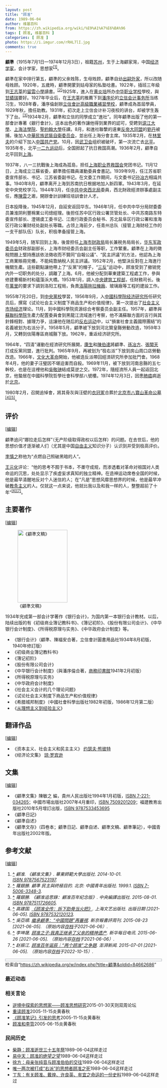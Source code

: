 ```yaml
---
layout: post
title: "顾准"
date: 1989-06-04
author: 维基百科
from: https://zh.wikipedia.org/wiki/%E9%A1%A7%E6%BA%96
tags: [ 顾准, 维基百科 ]
categories: [ 顾准 ]
photo: https://i.imgur.com/rRHL7lI.jpg
comments: true
---
```

<div class="mw-content-ltr mw-parser-output" lang="zh" dir="ltr"><style data-mw-deduplicate="TemplateStyles:r83732082">.mw-parser-output .infobox-subbox{padding:0;border:none;margin:-3px;width:auto;min-width:100%;font-size:100%;clear:none;float:none;background-color:transparent}.mw-parser-output .infobox-3cols-child{margin:auto}.mw-parser-output .infobox .navbar{font-size:100%}body.skin-minerva .mw-parser-output .infobox-header,body.skin-minerva .mw-parser-output .infobox-subheader,body.skin-minerva .mw-parser-output .infobox-above,body.skin-minerva .mw-parser-output .infobox-title,body.skin-minerva .mw-parser-output .infobox-image,body.skin-minerva .mw-parser-output .infobox-full-data,body.skin-minerva .mw-parser-output .infobox-below{text-align:center}@media screen{html.skin-theme-clientpref-night .mw-parser-output .infobox-full-data:not(.notheme)>div:not(.notheme)[style]{background:#1f1f23!important;color:#f8f9fa}@media screen and (prefers-color-scheme:dark){html.skin-theme-clientpref-os .mw-parser-output .infobox-full-data:not(.notheme) div:not(.notheme){background:#1f1f23!important;color:#f8f9fa}}html.skin-theme-clientpref-night .mw-parser-output .infobox td div:not(.notheme)[style]{background:transparent!important;color:var(--color-base,#202122)}@media screen and (prefers-color-scheme:dark){html.skin-theme-clientpref-os .mw-parser-output .infobox td div:not(.notheme)[style]{background:transparent!important;color:var(--color-base,#202122)}}html.skin-theme-clientpref-night .mw-parser-output .infobox td div.NavHead:not(.notheme)[style]{background:transparent!important}}@media screen and (prefers-color-scheme:dark){html.skin-theme-clientpref-os .mw-parser-output .infobox td div.NavHead:not(.notheme)[style]{background:transparent!important}}@media(min-width:640px){body.skin--responsive .mw-parser-output .infobox-table{display:table!important}body.skin--responsive .mw-parser-output .infobox-table>caption{display:table-caption!important}body.skin--responsive .mw-parser-output .infobox-table>tbody{display:table-row-group}body.skin--responsive .mw-parser-output .infobox-table tr{display:table-row!important}body.skin--responsive .mw-parser-output .infobox-table th,body.skin--responsive .mw-parser-output .infobox-table td{padding-left:inherit;padding-right:inherit}}</style>
<p><b>顧準</b>（1915年7月1日—1974年12月3日），祖籍<a href="/wiki/%E8%8B%8F%E5%B7%9E" class="mw-redirect" title="苏州">苏州</a>，生于上海顧家灣，中国<a href="/wiki/%E7%BB%8F%E6%B5%8E%E5%AD%A6%E5%AE%B6" title="经济学家">经济学家</a>，会计学家，思想家<sup id="cite_ref-1" class="reference"><a href="#cite_note-1"><span class="cite-bracket">[</span>1<span class="cite-bracket">]</span></a></sup>。
</p>
<meta property="mw:PageProp/toc">
<div class="mw-heading mw-heading2"></div>
<p>顧準在家中排行第五，顧準的父亲姓陈，生母姓顾，顧準自幼<a href="/wiki/%E8%BF%87%E7%BB%A7" title="过继">出嗣</a><a href="/wiki/%E5%A4%96%E5%AE%B6" class="mw-redirect" title="外家">外家</a>，所以改随母姓顾。1920年，五歲時，顧準開蒙到姑母家的私塾唸書。1922年，插班三年級到<a href="/wiki/%E7%8E%8B%E5%BF%97%E8%8E%98" title="王志莘">王志莘</a>的<a href="/w/index.php?title=%E7%95%99%E9%9B%B2%E5%B0%8F%E5%AD%B8&amp;action=edit&amp;redlink=1" class="new" title="留雲小學（页面不存在）">留雲小學</a>讀書。<sup id="cite_ref-2" class="reference"><a href="#cite_note-2"><span class="cite-bracket">[</span>2<span class="cite-bracket">]</span></a></sup>1925年，進入在<a href="/wiki/%E9%BB%84%E7%82%8E%E5%9F%B9" title="黄炎培">黄炎培</a>所办<a href="/wiki/%E4%B8%AD%E5%8D%8E%E8%81%8C%E4%B8%9A%E5%AD%A6%E6%A0%A1" title="中华职业学校">中华职业学校</a>學校，與<a href="/w/index.php?title=%E7%94%98%E7%B8%BE%E7%91%9E&amp;action=edit&amp;redlink=1" class="new" title="甘績瑞（页面不存在）">甘績瑞</a>要好。1927年毕业后，在<a href="/wiki/%E7%8E%8B%E5%BF%97%E8%8E%98" title="王志莘">王志莘</a>的推薦下到<a href="/wiki/%E6%BD%98%E5%BA%8F%E4%BC%A6" title="潘序伦">潘序伦</a>的<a href="/w/index.php?title=%E7%AB%8B%E4%BF%A1%E4%BC%9A%E8%AE%A1%E4%BA%8B%E5%8A%A1%E6%89%80&amp;action=edit&amp;redlink=1" class="new" title="立信会计事务所（页面不存在）">立信会计事务所</a>当练习生，1928年春，潘序倫創辦<a href="/wiki/%E4%B8%8A%E6%B5%B7%E7%AB%8B%E4%BF%A1%E4%BC%9A%E8%AE%A1%E5%AD%A6%E9%99%A2" class="mw-redirect" title="上海立信会计学院">立信會計高級職業補習學校</a>，顧準成為首屆學員，1929年秋，擔任助教。1931年，初次走上立信会计补习夜校的讲台，却被学生轰下了台。<sup id="cite_ref-3" class="reference"><a href="#cite_note-3"><span class="cite-bracket">[</span>3<span class="cite-bracket">]</span></a></sup>1934年2月，顧準和立信的同學成立“進社”。同年顧準出版了他的第一部會計專著《銀行會計》，這本出色的著作讓他得到業界的認可，受聘到<a href="/wiki/%E6%B2%AA%E6%B1%9F%E5%A4%A7%E5%AD%A6" title="沪江大学">滬江大學</a>、<a href="/wiki/%E4%B8%8A%E6%B5%B7%E6%B3%95%E5%AD%A6%E9%99%A2" title="上海法学院">上海法學院</a>、<a href="/wiki/%E5%9C%A3%E7%BA%A6%E7%BF%B0%E5%A4%A7%E5%AD%A6_(%E4%B8%8A%E6%B5%B7)" title="圣约翰大学 (上海)">聖約翰大學</a>任課。8月，和進社聯繫的遠東<a href="/wiki/%E5%8F%8D%E5%B8%9D%E5%A4%A7%E5%90%8C%E7%9B%9F" class="mw-redirect" title="反帝大同盟">反帝大同盟</a>的<a href="/wiki/%E5%88%98%E4%B8%B9_(1909%E5%B9%B4)" title="刘丹 (1909年)">劉丹</a>被捕，後加入<a href="/wiki/%E4%B8%AD%E5%8D%8E%E6%B0%91%E6%97%8F%E6%AD%A6%E8%A3%85%E8%87%AA%E5%8D%AB%E5%A7%94%E5%91%98%E4%BC%9A" title="中华民族武装自卫委员会">中華民族武裝自衛委员会</a>，並出任上海分會主席。1935年2月，在<a href="/wiki/%E6%9E%97%E9%87%8C%E5%A4%AB" title="林里夫">林里夫</a>的介紹下加入<a href="/wiki/%E4%B8%AD%E5%9B%BD%E5%85%B1%E4%BA%A7%E5%85%9A" title="中国共产党">中国共产党</a>。10月，因<a href="/wiki/%E6%AD%A6%E5%8D%AB%E4%BC%9A" class="mw-redirect" title="武卫会">武卫会</a>组织被破坏，第一次流亡去<a href="/wiki/%E5%8C%97%E5%B9%B3" class="mw-redirect" title="北平">北平</a>。1935年冬，北平<a href="/wiki/%E4%B8%80%E4%BA%8C%E4%B9%9D%E8%BF%90%E5%8A%A8" class="mw-redirect" title="一二九运动">一二九运动</a>后，全国掀起了抗日救国高潮。1936年2月，顧準自北平回到<a href="/wiki/%E4%B8%8A%E6%B5%B7" class="mw-redirect" title="上海">上海</a>。
</p><p>1937年，八一三抗戰後上海成為孤島，担任<a href="/wiki/%E4%B8%8A%E6%B5%B7%E8%81%8C%E4%B8%9A%E7%95%8C%E6%95%91%E5%9B%BD%E4%BC%9A" class="mw-redirect" title="上海职业界救国会">上海职业界救国会</a>党团书记。11月12日，上海成立江蘇省委，顧準擔任職員運動委員會書記。1939年9月，任江苏省职委宣传部长、书记、江苏省委副书记。在文委工作期间，与文委书记<a href="/wiki/%E5%AD%99%E5%86%B6%E6%96%B9" title="孙冶方">孙冶方</a>相識共事。1940年8月，顧準离开上海到苏南抗日根据地加入新四軍。1943年3月，在延安中央党校学习。1944年3月，任<a href="/wiki/%E4%B8%AD%E5%85%B1%E4%B8%AD%E5%A4%AE%E8%A5%BF%E5%8C%97%E5%B1%80" title="中共中央西北局">中共中央西北局</a>委員，西北財政經濟辦事處副主任，應<a href="/wiki/%E9%99%B3%E9%9B%B2" class="mw-redirect" title="陳雲">陳雲</a>之邀，開辦會計訓練班培訓會計人才。
</p><p>日本投降後，1945年12月，自延安返回华东。1946年1月，任中共中华分局财委委员兼淮阴利豐棉業公司總經理。後担任苏中区行政公署货管处长、中共苏南路东特委宣传部长、澄锡虞工委书记、江南行政委员会秘书、苏北盐阜区行政公署和淮海区行政公署财经处副处长等職。占领上海前夕，任青州总队（接管上海财经工作的一支干部队伍）队长，积极準备接管上海。
</p><p>1949年5月，随军回到上海，後曾担任<a href="/wiki/%E4%B8%8A%E6%B5%B7%E5%B8%82%E8%B4%A2%E6%94%BF%E5%B1%80" class="mw-redirect" title="上海市财政局">上海市财政局</a>局长兼税务局局长，<a href="/wiki/%E5%8D%8E%E4%B8%9C%E5%86%9B%E6%94%BF%E5%A7%94%E5%91%98%E4%BC%9A" title="华东军政委员会">华东军政委员会</a>财政部副部长，上海市财经委员会副主任等职，工作繁重。顧準在上海的徵稅問題上堅持應該依法徵收而不贊同“自報公議”、“民主評議”的方法，他認為上海工商業賬冊完備，不能純靠納稅人民主評議。1952年2月，他堅決反對在上海進行機關生產。這些觀點讓他帶上了“反黨”的帽子，“<a href="/wiki/%E4%B8%89%E5%8F%8D" class="mw-redirect" title="三反">三反</a>”运动中，顾准受到了撤销党内外一切职务的处分，調離了上海。6月，他被分配到華東建築工程處工作，參與修建曹楊新村和蘊藻浜大橋。1953年1月，調入<a href="/wiki/%E4%B8%AD%E5%A4%AE%E5%BB%BA%E7%AD%91%E5%B7%A5%E7%A8%8B%E9%83%A8" class="mw-redirect" title="中央建筑工程部">中央建筑工程部</a>，任財務司长。後在<a href="/wiki/%E8%90%AC%E9%87%8C" class="mw-redirect" title="萬里">萬里</a>的要求下調到洛阳工程局，負責<a href="/wiki/%E6%B4%9B%E9%98%B3%E6%8B%96%E6%8B%89%E6%9C%BA%E5%8E%82" class="mw-redirect" title="洛阳拖拉机厂">洛陽拖拉機廠</a>、玻璃廠等工程的建設工作。
</p><p>1955年7月20日，到<a href="/wiki/%E4%B8%AD%E5%A4%AE%E5%85%9A%E6%A0%A1" class="mw-redirect" title="中央党校">中央黨校</a>學習，1956年9月，入<a href="/wiki/%E4%B8%AD%E5%9B%BD%E7%A7%91%E5%AD%A6%E9%99%A2%E7%BB%8F%E6%B5%8E%E7%A0%94%E7%A9%B6%E6%89%80" class="mw-redirect" title="中国科学院经济研究所">中國科學院经济研究所</a>任研究员后，撰寫《试论社会主义制度下商品生产和价值规律》，第一次提出了<a href="/wiki/%E7%A4%BE%E4%BC%9A%E4%B8%BB%E4%B9%89%E5%B8%82%E5%9C%BA%E7%BB%8F%E6%B5%8E" title="社会主义市场经济">社会主义市场经济</a>理论。11月，到中國科學院资源综合考察委员会副主任。1957年，顧準與<a href="/wiki/%E8%8B%8F%E8%81%94%E7%A7%91%E5%AD%A6%E9%99%A2" title="苏联科学院">蘇聯科學院</a>生產力配置委員會到黑龍江流域進行考察，他不滿蘇聯方面的言行與其針鋒相對、據理力爭，這讓他在随后的<a href="/wiki/%E5%8F%8D%E5%8F%B3%E8%BF%90%E5%8A%A8" title="反右运动">反右运动</a>中，以“損害社會主義國際團結”的名義被划为右派分子。1958年5月，顧準被下放到河北贊皇縣勞動改造，1959年3月，又轉到信陽專區商城縣下放。1962年，重返经济研究所。
</p><p>1964年，“四清”運動在經濟研究所展開，<a href="/wiki/%E5%BA%B7%E7%94%9F" title="康生">康生</a>和<a href="/wiki/%E9%99%B3%E4%BC%AF%E9%81%94" class="mw-redirect" title="陳伯達">陳伯達</a>將顧準、<a href="/wiki/%E5%AD%AB%E5%86%B6%E6%96%B9" class="mw-redirect" title="孫冶方">孫冶方</a>、<a href="/wiki/%E5%BC%B5%E8%81%9E%E5%A4%A9" class="mw-redirect" title="張聞天">張聞天</a>打成反黨同盟，進行批判。1965年9月，再被划为“极右派”下放到房山周口店勞動改造。1966年，<a href="/wiki/%E6%96%87%E5%8C%96%E5%A4%A7%E9%9D%A9%E5%91%BD" title="文化大革命">文化大革命</a>開始，他被造反派帶回經濟研究所參加批鬥會。1968年4月，他的妻子汪璧因不堪迫害而自殺。1969年11月，被下放到河南息縣的五七幹校，也是在這裡他和<a href="/wiki/%E5%90%B4%E6%95%AC%E7%90%8F" title="吴敬琏">吳敬璉</a>結成莫逆之交。1972年，隨經濟所人員一起返回北京，他蟄居在中國科學院哲學社會科學部八號樓。1974年12月3日，因患<a href="/wiki/%E8%82%BA%E7%99%8C" title="肺癌">肺癌</a>病逝於<a href="/wiki/%E5%8C%97%E4%BA%AC" class="mw-redirect" title="北京">北京</a>。
</p><p>1980年2月，召開追悼會，將其骨灰與汪壁的<a href="/wiki/%E8%A1%A3%E5%86%A0%E5%86%A2" title="衣冠冢">衣冠冢</a>合葬於<a href="/wiki/%E5%8C%97%E4%BA%AC%E5%B8%82%E5%85%AB%E5%AE%9D%E5%B1%B1%E9%9D%A9%E5%91%BD%E5%85%AC%E5%A2%93" title="北京市八宝山革命公墓">北京市八寶山革命公墓</a><sup id="cite_ref-4" class="reference"><a href="#cite_note-4"><span class="cite-bracket">[</span>4<span class="cite-bracket">]</span></a></sup><sup id="cite_ref-5" class="reference"><a href="#cite_note-5"><span class="cite-bracket">[</span>5<span class="cite-bracket">]</span></a></sup>。
</p>
<div class="mw-heading mw-heading2"><h2 id="评价"><span id=".E8.AF.84.E4.BB.B7"></span>评价</h2><span class="mw-editsection"><span class="mw-editsection-bracket">[</span><a href="/w/index.php?title=%E9%A1%A7%E6%BA%96&amp;action=edit&amp;section=2" title="编辑章节：评价"><span>编辑</span></a><span class="mw-editsection-bracket">]</span></span></div>
<p>顧準追问“娜拉走后怎样”（无产阶级取得政权以后怎样）的问题。在去世后，他的思想价值才逐渐被人们（尤其是中国<a href="/wiki/%E8%87%AA%E7%94%B1%E4%B8%BB%E4%B9%89" title="自由主义">自由主义</a>知识分子）认识到并受到极高评价。
</p><p><a href="/wiki/%E6%9D%8E%E6%85%8E%E4%B9%8B" title="李慎之">李慎之</a>称他为“点燃自己照破黑暗的人”。
</p><p><a href="/wiki/%E7%8E%8B%E5%85%83%E5%8C%96" title="王元化">王元化</a>评论：“他的思考不囿于书本，不墨守成规，而渗透着对革命对祖国对人类命运的沉思，处处显示了疾虚妄求真知的独立精神。在造神运动席卷全国的时候，他是最早清醒地反对个人迷信的人；在“凡是”思想风靡思想界的时候，他是最早冲破<a href="/wiki/%E6%95%99%E6%9D%A1%E4%B8%BB%E4%B9%89" class="mw-redirect" title="教条主义">教条主义</a>的人。仅就这一点来说，他就比我以及和我一样的人，整整超前了十年”<sup id="cite_ref-6" class="reference"><a href="#cite_note-6"><span class="cite-bracket">[</span>6<span class="cite-bracket">]</span></a></sup><sup id="cite_ref-7" class="reference"><a href="#cite_note-7"><span class="cite-bracket">[</span>7<span class="cite-bracket">]</span></a></sup>。
</p>
<div class="mw-heading mw-heading2"><h2 id="主要著作"><span id=".E4.B8.BB.E8.A6.81.E8.91.97.E4.BD.9C"></span>主要著作</h2><span class="mw-editsection"><span class="mw-editsection-bracket">[</span><a href="/w/index.php?title=%E9%A1%A7%E6%BA%96&amp;action=edit&amp;section=3" title="编辑章节：主要著作"><span>编辑</span></a><span class="mw-editsection-bracket">]</span></span></div>
<figure class="mw-halign-right" typeof="mw:File"><a href="/wiki/File:GuZhun_WenGao.jpg" class="mw-file-description" title="《顧準文稿》"><img alt="《顧準文稿》" src="//upload.wikimedia.org/wikipedia/zh/thumb/f/f6/GuZhun_WenGao.jpg/160px-GuZhun_WenGao.jpg" decoding="async" width="160" height="233" class="mw-file-element" srcset="//upload.wikimedia.org/wikipedia/zh/thumb/f/f6/GuZhun_WenGao.jpg/240px-GuZhun_WenGao.jpg 1.5x, //upload.wikimedia.org/wikipedia/zh/f/f6/GuZhun_WenGao.jpg 2x" data-file-width="262" data-file-height="381"></a><figcaption>《顧準文稿》</figcaption></figure><p>1934年完成第一部会计学著作《银行会计》，为国内第一本银行会计教材。以后，陆续出版的有《初级商业簿记教科书》、《簿记初阶》、《股份有限公司会计》、《中华银行会计制度》、《所得税原理与实务》、《中华政府会计制度》等。
</p><ul><li>《银行会计》（顧準、陳福安合著，立信會計圖書用品社1934年8月初版，1940年修訂版）</li>
<li>《初级商业簿记教科书》</li>
<li>《簿记初阶》</li>
<li>《股份有限公司会计》</li>
<li>《中华银行会计制度》（與潘序倫合著，<a href="/wiki/%E5%95%86%E5%8B%99%E5%8D%B0%E6%9B%B8%E9%A4%A8" class="mw-redirect" title="商務印書館">商務印書館</a>1941年2月初版）</li>
<li>《所得税原理与实务》</li>
<li>《中华政府会计制度》</li>
<li>《社会主义会计的几个理论问题》</li>
<li>《试论社会主义制度下商品生产和价值规律》</li>
<li>《希腊城邦制度》（中國社會科學出版社1982年初版，1986年12月第二版）</li>
<li>《<a href="/wiki/%E4%BB%8E%E7%90%86%E6%83%B3%E4%B8%BB%E4%B9%89%E5%88%B0%E7%BB%8F%E9%AA%8C%E4%B8%BB%E4%B9%89" title="从理想主义到经验主义">从理想主义到经验主义</a>》</li></ul>
<div class="mw-heading mw-heading2"><h2 id="翻译作品"><span id=".E7.BF.BB.E8.AF.91.E4.BD.9C.E5.93.81"></span>翻译作品</h2><span class="mw-editsection"><span class="mw-editsection-bracket">[</span><a href="/w/index.php?title=%E9%A1%A7%E6%BA%96&amp;action=edit&amp;section=4" title="编辑章节：翻译作品"><span>编辑</span></a><span class="mw-editsection-bracket">]</span></span></div>
<ul><li>《资本主义、社会主义和民主主义》 <a href="/wiki/%E7%BA%A6%E7%91%9F%E5%A4%AB%C2%B7%E7%86%8A%E5%BD%BC%E7%89%B9" title="约瑟夫·熊彼特">约瑟夫·熊彼特</a></li>
<li>《经济论文集》 <a href="/wiki/%E7%93%8A%C2%B7%E7%BE%85%E8%B3%93%E9%81%9C" title="瓊·羅賓遜">琼·罗宾逊</a></li></ul>
<div class="mw-heading mw-heading2"><h2 id="文集"><span id=".E6.96.87.E9.9B.86"></span>文集</h2><span class="mw-editsection"><span class="mw-editsection-bracket">[</span><a href="/w/index.php?title=%E9%A1%A7%E6%BA%96&amp;action=edit&amp;section=5" title="编辑章节：文集"><span>编辑</span></a><span class="mw-editsection-bracket">]</span></span></div>
<ul><li>《顧準文集》陳敏之 編，貴州人民出版社1994年1月初版，<a href="/wiki/Special:%E7%BD%91%E7%BB%9C%E4%B9%A6%E6%BA%90/7221034265" class="internal mw-magiclink-isbn">ISBN 7-221-034265</a>；中國市場出版社2007年4月重印，<a href="/wiki/Special:%E7%BD%91%E7%BB%9C%E4%B9%A6%E6%BA%90/7509201209" class="internal mw-magiclink-isbn">ISBN 7509201209</a>；福建教育出版社2010年5月增訂出版，<a href="/wiki/Special:%E7%BD%91%E7%BB%9C%E4%B9%A6%E6%BA%90/9787533453695" class="internal mw-magiclink-isbn">ISBN 9787533453695</a></li>
<li>《顧準日記》</li>
<li>《顧準自述》</li>
<li>《顧準文存》（四卷本；顧準日記、顧準自述、顧準文稿、顧準筆記），中國青年出版社2002年版。</li></ul>
<div class="mw-heading mw-heading2"><h2 id="参考文献"><span id=".E5.8F.82.E8.80.83.E6.96.87.E7.8C.AE"></span>参考文献</h2><span class="mw-editsection"><span class="mw-editsection-bracket">[</span><a href="/w/index.php?title=%E9%A1%A7%E6%BA%96&amp;action=edit&amp;section=6" title="编辑章节：参考文献"><span>编辑</span></a><span class="mw-editsection-bracket">]</span></span></div>
<div class="reflist" style="list-style-type: decimal;">
<ol class="references">
<li id="cite_note-1"><span class="mw-cite-backlink"><b><a href="#cite_ref-1">^</a></b></span> <span class="reference-text"><cite class="citation book">顧准. 《顧准文集》. 華東師範大學出版社. 2014-10-01. <a href="/wiki/Special:%E7%BD%91%E7%BB%9C%E4%B9%A6%E6%BA%90/9787567523197" title="Special:网络书源/9787567523197"><span title="国际标准书号">ISBN</span>&nbsp;9787567523197</a>.</cite><span title="ctx_ver=Z39.88-2004&amp;rfr_id=info%3Asid%2Fzh.wikipedia.org%3A%E9%A1%A7%E6%BA%96&amp;rft.au=%E9%A1%A7%E5%87%86&amp;rft.btitle=%E3%80%8A%E9%A1%A7%E5%87%86%E6%96%87%E9%9B%86%E3%80%8B&amp;rft.date=2014-10-01&amp;rft.genre=book&amp;rft.isbn=9787567523197&amp;rft.pub=%E8%8F%AF%E6%9D%B1%E5%B8%AB%E7%AF%84%E5%A4%A7%E5%AD%B8%E5%87%BA%E7%89%88%E7%A4%BE&amp;rft_val_fmt=info%3Aofi%2Ffmt%3Akev%3Amtx%3Abook" class="Z3988"><span style="display:none;">&nbsp;</span></span> <span style="display:none;font-size:100%" class="error citation-comment">使用<code style="color:inherit; border:inherit; padding:inherit;">|accessdate=</code>需要含有<code style="color:inherit; border:inherit; padding:inherit;">|url=</code> (<a href="/wiki/Help:%E5%BC%95%E6%96%87%E6%A0%BC%E5%BC%8F1%E9%94%99%E8%AF%AF#accessdate_missing_url" title="Help:引文格式1错误">帮助</a>)</span></span>
</li>
<li id="cite_note-2"><span class="mw-cite-backlink"><b><a href="#cite_ref-2">^</a></b></span> <span class="reference-text"><cite class="citation book">羅銀勝. 顧準 民主與終極目的. 北京: 中國青年出版社. 1999.1. <a href="/wiki/Special:%E7%BD%91%E7%BB%9C%E4%B9%A6%E6%BA%90/7-5006-3348-3" title="Special:网络书源/7-5006-3348-3"><span title="国际标准书号">ISBN</span>&nbsp;7-5006-3348-3</a>.</cite><span title="ctx_ver=Z39.88-2004&amp;rfr_id=info%3Asid%2Fzh.wikipedia.org%3A%E9%A1%A7%E6%BA%96&amp;rft.au=%E7%BE%85%E9%8A%80%E5%8B%9D&amp;rft.btitle=%E9%A1%A7%E6%BA%96+%E6%B0%91%E4%B8%BB%E8%88%87%E7%B5%82%E6%A5%B5%E7%9B%AE%E7%9A%84&amp;rft.genre=book&amp;rft.isbn=7-5006-3348-3&amp;rft.place=%E5%8C%97%E4%BA%AC&amp;rft.pub=%E4%B8%AD%E5%9C%8B%E9%9D%92%E5%B9%B4%E5%87%BA%E7%89%88%E7%A4%BE&amp;rft_val_fmt=info%3Aofi%2Ffmt%3Akev%3Amtx%3Abook" class="Z3988"><span style="display:none;">&nbsp;</span></span> <span style="display:none;font-size:100%" class="error citation-comment">请检查<code style="color:inherit; border:inherit; padding:inherit;">|date=</code>中的日期值 (<a href="/wiki/Help:%E5%BC%95%E6%96%87%E6%A0%BC%E5%BC%8F1%E9%94%99%E8%AF%AF#bad_date" title="Help:引文格式1错误">帮助</a>)</span></span>
</li>
<li id="cite_note-3"><span class="mw-cite-backlink"><b><a href="#cite_ref-3">^</a></b></span> <span class="reference-text"><cite class="citation book">羅銀勝. 《顧准追思錄：顧准百年紀念版》. 中央編譯出版社. 2015-08-01. <a href="/wiki/Special:%E7%BD%91%E7%BB%9C%E4%B9%A6%E6%BA%90/9787511726605" title="Special:网络书源/9787511726605"><span title="国际标准书号">ISBN</span>&nbsp;9787511726605</a>.</cite><span title="ctx_ver=Z39.88-2004&amp;rfr_id=info%3Asid%2Fzh.wikipedia.org%3A%E9%A1%A7%E6%BA%96&amp;rft.au=%E7%BE%85%E9%8A%80%E5%8B%9D&amp;rft.btitle=%E3%80%8A%E9%A1%A7%E5%87%86%E8%BF%BD%E6%80%9D%E9%8C%84%EF%BC%9A%E9%A1%A7%E5%87%86%E7%99%BE%E5%B9%B4%E7%B4%80%E5%BF%B5%E7%89%88%E3%80%8B&amp;rft.date=2015-08-01&amp;rft.genre=book&amp;rft.isbn=9787511726605&amp;rft.pub=%E4%B8%AD%E5%A4%AE%E7%B7%A8%E8%AD%AF%E5%87%BA%E7%89%88%E7%A4%BE&amp;rft_val_fmt=info%3Aofi%2Ffmt%3Akev%3Amtx%3Abook" class="Z3988"><span style="display:none;">&nbsp;</span></span> <span style="display:none;font-size:100%" class="error citation-comment">使用<code style="color:inherit; border:inherit; padding:inherit;">|accessdate=</code>需要含有<code style="color:inherit; border:inherit; padding:inherit;">|url=</code> (<a href="/wiki/Help:%E5%BC%95%E6%96%87%E6%A0%BC%E5%BC%8F1%E9%94%99%E8%AF%AF#accessdate_missing_url" title="Help:引文格式1错误">帮助</a>)</span></span>
</li>
<li id="cite_note-4"><span class="mw-cite-backlink"><b><a href="#cite_ref-4">^</a></b></span> <span class="reference-text"><cite class="citation book">高建国. <a rel="nofollow" class="external text" href="https://archive.org/details/chaixialeigudang0000gaoj">《顾准全传：拆下肋骨当火把》</a>. 上海文艺出版社. 出版日期 <span class="reference-accessdate"> [<span class="nowrap">2021-06-05</span>]</span>. <a href="/wiki/Special:%E7%BD%91%E7%BB%9C%E4%B9%A6%E6%BA%90/9787532120123" title="Special:网络书源/9787532120123"><span title="国际标准书号">ISBN</span>&nbsp;9787532120123</a>.</cite><span title="ctx_ver=Z39.88-2004&amp;rfr_id=info%3Asid%2Fzh.wikipedia.org%3A%E9%A1%A7%E6%BA%96&amp;rft.au=%E9%AB%98%E5%BB%BA%E5%9B%BD&amp;rft.btitle=%E3%80%8A%E9%A1%BE%E5%87%86%E5%85%A8%E4%BC%A0%EF%BC%9A%E6%8B%86%E4%B8%8B%E8%82%8B%E9%AA%A8%E5%BD%93%E7%81%AB%E6%8A%8A%E3%80%8B&amp;rft.genre=book&amp;rft.isbn=9787532120123&amp;rft.pub=%E4%B8%8A%E6%B5%B7%E6%96%87%E8%89%BA%E5%87%BA%E7%89%88%E7%A4%BE&amp;rft_id=https%3A%2F%2Farchive.org%2Fdetails%2Fchaixialeigudang0000gaoj&amp;rft_val_fmt=info%3Aofi%2Ffmt%3Akev%3Amtx%3Abook" class="Z3988"><span style="display:none;">&nbsp;</span></span> <span style="display:none;font-size:100%" class="error citation-comment">请检查<code style="color:inherit; border:inherit; padding:inherit;">|date=</code>中的日期值 (<a href="/wiki/Help:%E5%BC%95%E6%96%87%E6%A0%BC%E5%BC%8F1%E9%94%99%E8%AF%AF#bad_date" title="Help:引文格式1错误">帮助</a>)</span></span>
</li>
<li id="cite_note-5"><span class="mw-cite-backlink"><b><a href="#cite_ref-5">^</a></b></span> <span class="reference-text"><cite class="citation news">吳亞順. <a rel="nofollow" class="external text" href="http://www.rocidea.com/roc-25342.aspx">繼承顧準：“中國問題”再審視</a>. 新京報書評周刊. 2015-08-23 <span class="reference-accessdate"> [<span class="nowrap">2021-06-05</span>]</span>. （原始内容<a rel="nofollow" class="external text" href="https://web.archive.org/web/20210606074641/http://www.rocidea.com/roc-25342.aspx">存档</a>于2021-06-06）.</cite><span title="ctx_ver=Z39.88-2004&amp;rfr_id=info%3Asid%2Fzh.wikipedia.org%3A%E9%A1%A7%E6%BA%96&amp;rft.atitle=%E7%B9%BC%E6%89%BF%E9%A1%A7%E6%BA%96%EF%BC%9A%E2%80%9C%E4%B8%AD%E5%9C%8B%E5%95%8F%E9%A1%8C%E2%80%9D%E5%86%8D%E5%AF%A9%E8%A6%96&amp;rft.au=%E5%90%B3%E4%BA%9E%E9%A0%86&amp;rft.date=2015-08-23&amp;rft.genre=article&amp;rft_id=http%3A%2F%2Fwww.rocidea.com%2Froc-25342.aspx&amp;rft_val_fmt=info%3Aofi%2Ffmt%3Akev%3Amtx%3Ajournal" class="Z3988"><span style="display:none;">&nbsp;</span></span></span>
</li>
<li id="cite_note-6"><span class="mw-cite-backlink"><b><a href="#cite_ref-6">^</a></b></span> <span class="reference-text"><cite class="citation news">李坤晟. <a rel="nofollow" class="external text" href="http://www.xinhuanet.com/politics/2015-06/26/c_1115728961.htm">顾准之子:我真正继承了父亲的精神遗产</a>. 新华每日电讯. 2015-06-26 <span class="reference-accessdate"> [<span class="nowrap">2021-06-05</span>]</span>. （原始内容<a rel="nofollow" class="external text" href="https://web.archive.org/web/20210606033217/http://www.xinhuanet.com/politics/2015-06/26/c_1115728961.htm">存档</a>于2021-06-06）.</cite><span title="ctx_ver=Z39.88-2004&amp;rfr_id=info%3Asid%2Fzh.wikipedia.org%3A%E9%A1%A7%E6%BA%96&amp;rft.atitle=%E9%A1%BE%E5%87%86%E4%B9%8B%E5%AD%90%3A%E6%88%91%E7%9C%9F%E6%AD%A3%E7%BB%A7%E6%89%BF%E4%BA%86%E7%88%B6%E4%BA%B2%E7%9A%84%E7%B2%BE%E7%A5%9E%E9%81%97%E4%BA%A7&amp;rft.au=%E6%9D%8E%E5%9D%A4%E6%99%9F&amp;rft.date=2015-06-26&amp;rft.genre=article&amp;rft_id=http%3A%2F%2Fwww.xinhuanet.com%2Fpolitics%2F2015-06%2F26%2Fc_1115728961.htm&amp;rft_val_fmt=info%3Aofi%2Ffmt%3Akev%3Amtx%3Ajournal" class="Z3988"><span style="display:none;">&nbsp;</span></span></span>
</li>
<li id="cite_note-7"><span class="mw-cite-backlink"><b><a href="#cite_ref-7">^</a></b></span> <span class="reference-text"><cite class="citation news">赵振江. <a rel="nofollow" class="external text" href="https://www.thepaper.cn/newsDetail_forward_1347177">顾准百年诞辰｜“两个顾准”之争題</a>. 澎湃新闻. 2015-07-01 <span class="reference-accessdate"> [<span class="nowrap">2021-06-05</span>]</span>. （原始内容<a rel="nofollow" class="external text" href="https://web.archive.org/web/20221015091333/https://www.thepaper.cn/newsDetail_forward_1347177">存档</a>于2022-10-15）.</cite><span title="ctx_ver=Z39.88-2004&amp;rfr_id=info%3Asid%2Fzh.wikipedia.org%3A%E9%A1%A7%E6%BA%96&amp;rft.atitle=%E9%A1%BE%E5%87%86%E7%99%BE%E5%B9%B4%E8%AF%9E%E8%BE%B0%EF%BD%9C%E2%80%9C%E4%B8%A4%E4%B8%AA%E9%A1%BE%E5%87%86%E2%80%9D%E4%B9%8B%E4%BA%89%E9%A1%8C&amp;rft.au=%E8%B5%B5%E6%8C%AF%E6%B1%9F&amp;rft.date=2015-07-01&amp;rft.genre=article&amp;rft_id=https%3A%2F%2Fwww.thepaper.cn%2FnewsDetail_forward_1347177&amp;rft_val_fmt=info%3Aofi%2Ffmt%3Akev%3Amtx%3Ajournal" class="Z3988"><span style="display:none;">&nbsp;</span></span></span>
</li>
</ol></div>
<div class="navbox-styles"><style data-mw-deduplicate="TemplateStyles:r84265675">.mw-parser-output .hlist dl,.mw-parser-output .hlist ol,.mw-parser-output .hlist ul{margin:0;padding:0}.mw-parser-output .hlist dd,.mw-parser-output .hlist dt,.mw-parser-output .hlist li{margin:0;display:inline}.mw-parser-output .hlist.inline,.mw-parser-output .hlist.inline dl,.mw-parser-output .hlist.inline ol,.mw-parser-output .hlist.inline ul,.mw-parser-output .hlist dl dl,.mw-parser-output .hlist dl ol,.mw-parser-output .hlist dl ul,.mw-parser-output .hlist ol dl,.mw-parser-output .hlist ol ol,.mw-parser-output .hlist ol ul,.mw-parser-output .hlist ul dl,.mw-parser-output .hlist ul ol,.mw-parser-output .hlist ul ul{display:inline}.mw-parser-output .hlist .mw-empty-li{display:none}.mw-parser-output .hlist dt::after{content:" :"}.mw-parser-output .hlist dd::after,.mw-parser-output .hlist li::after{content:" · ";font-weight:bold}.mw-parser-output .hlist-pipe dd::after,.mw-parser-output .hlist-pipe li::after{content:" | ";font-weight:normal}.mw-parser-output .hlist-hyphen dd::after,.mw-parser-output .hlist-hyphen li::after{content:" - ";font-weight:normal}.mw-parser-output .hlist-comma dd::after,.mw-parser-output .hlist-comma li::after{content:"、";font-weight:normal}.mw-parser-output .hlist dd:last-child::after,.mw-parser-output .hlist dt:last-child::after,.mw-parser-output .hlist li:last-child::after{content:none}.mw-parser-output .hlist ol{counter-reset:listitem}.mw-parser-output .hlist ol>li{counter-increment:listitem}.mw-parser-output .hlist ol>li::before{content:" "counter(listitem)"\a0 "}.mw-parser-output .hlist dd ol>li:first-child::before,.mw-parser-output .hlist dt ol>li:first-child::before,.mw-parser-output .hlist li ol>li:first-child::before{content:"（"counter(listitem)"\a0 "}.mw-parser-output ul.cslist,.mw-parser-output ul.sslist{margin:0;padding:0;display:inline-block;list-style:none}.mw-parser-output .cslist li,.mw-parser-output .sslist li{margin:0;display:inline-block}.mw-parser-output .cslist li::after{content:"，"}.mw-parser-output .sslist li::after{content:"；"}.mw-parser-output .cslist li:last-child::after,.mw-parser-output .sslist li:last-child::after{content:none}</style><style data-mw-deduplicate="TemplateStyles:r84261037">.mw-parser-output .navbox{box-sizing:border-box;border:1px solid #a2a9b1;width:100%;clear:both;font-size:88%;text-align:center;padding:1px;margin:1em auto 0}.mw-parser-output .navbox .navbox{margin-top:0}.mw-parser-output .navbox+.navbox,.mw-parser-output .navbox+.navbox-styles+.navbox{margin-top:-1px}.mw-parser-output .navbox-inner,.mw-parser-output .navbox-subgroup{width:100%}.mw-parser-output .navbox-group,.mw-parser-output .navbox-title,.mw-parser-output .navbox-abovebelow{text-align:center;padding-left:1em;padding-right:1em}.mw-parser-output .navbox-group{white-space:nowrap;text-align:right}.mw-parser-output .navbox,.mw-parser-output .navbox-subgroup{background-color:#fdfdfd}.mw-parser-output .navbox-list{border-color:#fdfdfd}.mw-parser-output .navbox-list-with-group{text-align:left;border-left-width:2px;border-left-style:solid}.mw-parser-output tr+tr>.navbox-abovebelow,.mw-parser-output tr+tr>.navbox-group,.mw-parser-output tr+tr>.navbox-image,.mw-parser-output tr+tr>.navbox-list{border-top:2px solid #fdfdfd}.mw-parser-output .navbox-title{background-color:#ccf;position:relative}.mw-parser-output .navbox-abovebelow,.mw-parser-output .navbox-group,.mw-parser-output .navbox-subgroup .navbox-title{background-color:#ddf}.mw-parser-output .navbox-subgroup .navbox-group,.mw-parser-output .navbox-subgroup .navbox-abovebelow{background-color:#e6e6ff}.mw-parser-output .navbox-even{background-color:#f7f7f7}.mw-parser-output .navbox-odd{background-color:transparent}.mw-parser-output .navbox .hlist td dl,.mw-parser-output .navbox .hlist td ol,.mw-parser-output .navbox .hlist td ul,.mw-parser-output .navbox td.hlist dl,.mw-parser-output .navbox td.hlist ol,.mw-parser-output .navbox td.hlist ul{padding:0.125em 0}.mw-parser-output .navbox .navbar{display:block;font-size:100%}.mw-parser-output .navbox-title .navbar{float:left;text-align:left;margin-right:0.5em;width:auto;padding-left:0.2em;position:absolute;left:1em}.mw-parser-output .navbox .mw-collapsible-toggle{margin-left:0.5em;position:absolute;right:1em}body.skin--responsive .mw-parser-output .navbox-image img{max-width:none!important}@media print{body.ns-0 .mw-parser-output .navbox{display:none!important}}</style></div><div role="navigation" class="navbox authority-control" aria-labelledby="-&amp;#123;zh-cn:规范控制;zh-tw:權威控制;&amp;#125;--&amp;#123;zh-cn:数据库;zh-tw:資料庫&amp;#125;-_frameless&amp;#124;text-top&amp;#124;10px&amp;#124;alt=編輯維基數據鏈接&amp;#124;link=https&amp;#58;//www.wikidata.org/wiki/Q5613156#identifiers&amp;#124;class=noprint&amp;#124;編輯維基數據鏈接" style="padding:3px"></div>
<!-- 
NewPP limit report
Parsed by mw‐web.codfw.main‐85c987c79b‐lnlr9
Cached time: 20241020215225
Cache expiry: 2592000
Reduced expiry: false
Complications: [show‐toc]
CPU time usage: 0.358 seconds
Real time usage: 0.448 seconds
Preprocessor visited node count: 2969/1000000
Post‐expand include size: 36049/2097152 bytes
Template argument size: 2882/2097152 bytes
Highest expansion depth: 20/100
Expensive parser function count: 15/500
Unstrip recursion depth: 0/20
Unstrip post‐expand size: 16493/5000000 bytes
Lua time usage: 0.183/10.000 seconds
Lua memory usage: 3612225/52428800 bytes
Number of Wikibase entities loaded: 1/400
-->
<!--
Transclusion expansion time report (%,ms,calls,template)
100.00%  367.559      1 -total
 45.13%  165.896      1 Template:Infobox_person
 36.37%  133.689      1 Template:Infobox_person/core
 31.70%  116.498      1 Template:Infobox
 25.14%   92.387      1 Template:Authority_control
 23.73%   87.226      1 Template:Reflist
 16.81%   61.782      4 Template:Cite_book
 11.61%   42.680      5 Template:Br_separated_entries
  7.38%   27.141      1 Template:Wikidata_image
  4.08%   14.978      1 Template:Death_date_and_age
-->

<!-- Saved in parser cache with key zhwiki:pcache:idhash:25264-0!canonical!zh and timestamp 20241020215225 and revision id 84662686. Rendering was triggered because: page-view
 -->
</div><!--esi <esi:include src="/esitest-fa8a495983347898/content" /> --><noscript><img src="https://login.wikimedia.org/wiki/Special:CentralAutoLogin/start?type=1x1" alt="" width="1" height="1" style="border: none; position: absolute;"></noscript>
<div class="printfooter" data-nosnippet="">检索自“<a dir="ltr" href="https://zh.wikipedia.org/w/index.php?title=顧準&amp;oldid=84662686">https://zh.wikipedia.org/w/index.php?title=顧準&amp;oldid=84662686</a>”</div><div id="recent-news"><h3>最近动态</h3><ul></ul></div><div id="open-opinion"><h3>相关言论</h3><ul><li><a href="https://nodebe4.github.io/opinion/2015-01-30/%E9%80%86%E5%A2%83%E4%B8%AD%E6%8E%A2%E7%B4%A2%E7%9A%84%E6%80%9D%E6%83%B3%E5%AE%B6-%E9%A1%BE%E5%87%86%E6%80%9D%E6%83%B3%E7%A0%94%E7%A9%B6/" title="张曙光">逆境中探索的思想家——顾准思想研究</a><time>2015-01-30</time><a class="tag">天则双周论坛</a></li>
<li><a href="https://nodebe4.github.io/opinion/2005-11-15/%E9%87%8D%E8%AF%BB%E9%A1%BE%E5%87%86/" title="高建国">重读顾准</a><time>2005-11-15</time><a class="tag">炎黄春秋</a></li>
<li><a href="https://nodebe4.github.io/opinion/2005-11-15/%E9%A1%BE%E5%87%86%E7%AC%94%E8%AE%B0-%E5%BC%95%E5%8F%91%E7%9A%84%E6%80%9D%E8%80%83/" title="李一蠡">《顾准笔记》引发的思考</a><time>2005-11-15</time><a class="tag">炎黄春秋</a></li>
<li><a href="https://nodebe4.github.io/opinion/2005-06-15/%E9%A1%BE%E5%87%86%E5%92%8C%E6%9D%8E%E8%B4%BD/" title="吴远鹏">顾准和李贽</a><time>2005-06-15</time><a class="tag">炎黄春秋</a></li>
</ul></div><div id="mjls-record"><h3>民间历史</h3><ul><li><a href="https://nodebe4.github.io/mjlsh/1989-06-04/%E6%9F%B4%E9%9D%99-%E9%A1%BE%E5%87%86%E9%80%9D%E4%B8%96%E4%B8%89%E5%8D%81%E4%BA%94%E5%B9%B4%E7%A5%AD/" title="柴静">柴静：顾准逝世三十五年祭</a><time>1989-06-04</time><a class="tag">这样走过</a></li>
<li><a href="https://nodebe4.github.io/mjlsh/1989-06-04/%E6%98%93%E4%B8%AD%E5%A4%A9-%E9%A1%BE%E5%87%86%E7%9A%84%E7%BB%9D%E6%9C%9B%E4%B9%8B%E6%9C%9B/" title="易中天">易中天：顾准的绝望之望</a><time>1989-06-04</time><a class="tag">这样走过</a></li>
<li><a href="https://nodebe4.github.io/mjlsh/1989-06-04/%E5%BE%90%E6%96%B9-%E6%AF%8D%E4%BA%B2%E5%BC%A0%E7%BA%AF%E9%9F%B3%E4%B8%8E%E9%A1%BE%E5%87%86%E4%BC%AF%E4%BC%AF%E7%9A%84%E4%BA%A4%E5%BE%80/" title="徐方">徐方：母亲张纯音与顾准伯伯的交往</a><time>1989-06-04</time><a class="tag">这样走过</a></li>
<li><a href="https://nodebe4.github.io/mjlsh/1989-06-04/%E5%94%AF%E4%B8%80%E4%B8%A4%E6%AC%A1%E8%A2%AB%E6%89%93%E6%88%90-%E5%8F%B3%E6%B4%BE-%E7%9A%84%E6%80%9D%E6%83%B3%E8%80%85%E9%A1%BE%E5%87%86%E4%B9%8B%E6%AD%BB/" title="">唯一两次被打成“右派”的思想者顾准之死</a><time>1989-06-04</time><a class="tag">这样走过</a></li>
<li><a href="https://nodebe4.github.io/mjlsh/1989-06-04/%E4%B8%81%E4%B8%9C-%E6%9C%89%E5%85%B3%E9%A1%BE%E5%87%86-%E6%88%B4%E7%85%8C-%E8%AE%B8%E8%89%AF%E8%8B%B1-%E7%89%9F%E5%AE%9C%E4%B9%8B%E5%91%BD%E8%BF%90%E7%9A%84%E4%B8%80%E4%BB%BD%E5%8F%B2%E6%96%99/" title="丁东">丁东：有关顾准、戴煌、许良英、牟宜之命运的一份史料</a><time>1989-06-04</time><a class="tag">这样走过</a></li>
</ul></div>